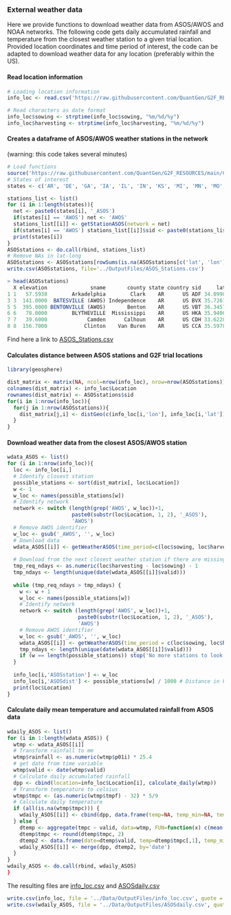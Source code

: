 ### External weather data

Here we provide functions to download weather data from ASOS/AWOS and NOAA networks. 
The following code gets daily accumulated rainfall and temperature from the closest weather station to a given trial location.
Provided location coordinates and time period of interest, the code can be adapted to download weather data for any location (preferably within the US).

#### Read location information

```r
# Loading location information
info_loc <- read.csv('https://raw.githubusercontent.com/QuantGen/G2F_RESOURCES/main/Data/Metadata/location_coordenates.csv')

# Read characters as date format
info_loc$sowing <- strptime(info_loc$sowing, "%m/%d/%y")
info_loc$harvesting <- strptime(info_loc$harvesting, "%m/%d/%y")
```

#### Creates a dataframe of ASOS/AWOS weather stations in the network
(warning: this code takes several minutes)
```r
# Load functions
source('https://raw.githubusercontent.com/QuantGen/G2F_RESOURCES/main/Code/Functions.R')
# States of interest
states <- c('AR', 'DE', 'GA', 'IA', 'IL', 'IN', 'KS', 'MI', 'MN', 'MO', 'NC', 'NE', 'NY', 'OH', 'CA_ON', 'SC', 'TX', 'WI', 'CO', 'AWOS')

stations_list <- list()
for (i in 1:length(states)){
  net <- paste0(states[i], '_ASOS')
  if(states[i] == 'AWOS') net <- 'AWOS'
  stations_list[[i]] <- getStationASOS(network = net)
  if(states[i] == 'AWOS') stations_list[[i]]$sid <- paste0(stations_list[[i]]$sid, '_AWOS')
  print(states[i])
}
ASOSstations <- do.call(rbind, stations_list)
# Remove NAs in lat-long
ASOSstations <- ASOSstations[rowSums(is.na(ASOSstations[c('lat', 'lon')])) == 0,]
write.csv(ASOSstations, file='../OutputFiles/ASOS_Stations.csv')

> head(ASOSstations)
  X elevation              sname       county state country sid     lat      lon
1 1   57.5938        Arkadelphia        Clark    AR      US ADF 34.0998 -93.0661
3 3  141.0000  BATESVILLE (AWOS) Independence    AR      US BVX 35.7261 -91.6472
5 5  395.0000 BENTONVILLE (AWOS)       Benton    AR      US VBT 36.3457 -94.2194
6 6   78.0000        BLYTHEVILLE  Mississippi    AR      US HKA 35.9400 -89.8300
7 7   39.6000             Camden      Calhoun    AR      US CDH 33.6228 -92.7634
8 8  156.7000            Clinton    Van Buren    AR      US CCA 35.5978 -92.4516

```
Find here a link to [ASOS_Stations.csv]()

#### Calculates distance between ASOS stations and G2F trial locations

```r
library(geosphere)

dist_matrix <- matrix(NA, ncol=nrow(info_loc), nrow=nrow(ASOSstations))
colnames(dist_matrix) <- info_loc$Location
rownames(dist_matrix) <- ASOSstations$sid
for(i in 1:nrow(info_loc)){
  for(j in 1:nrow(ASOSstations)){
    dist_matrix[j,i] <- distGeo(c(info_loc[i,'lon'], info_loc[i,'lat']), c(ASOSstations[j, 'lon'], ASOSstations[j, 'lat']))
  }
}

```

#### Download weather data from the closest ASOS/AWOS station 

```r
wdata_ASOS <- list()
for (i in 1:nrow(info_loc)){
  loc <- info_loc[i,]
  # Identify closest station
  possible_stations <- sort(dist_matrix[, loc$Location])
  w <- 1
  w_loc <- names(possible_stations[w])
  # Identify network
  network <- switch (length(grep('AWOS', w_loc))+1, 
                     paste0(substr(loc$Location, 1, 2), '_ASOS'),
                     'AWOS')
  # Remove AWOS identifier
  w_loc <- gsub('_AWOS', '', w_loc)
  # Download data
  wdata_ASOS[[i]] <- getWeatherASOS(time_period=c(loc$sowing, loc$harvesting), network=network, sid=w_loc)
  
  # Download from the next closest weather station if there are missing days
  tmp_req_ndays <- as.numeric(loc$harvesting - loc$sowing) - 1
  tmp_ndays <- length(unique(date(wdata_ASOS[[i]]$valid)))
  
  while (tmp_req_ndays > tmp_ndays) {
    w <- w + 1
    w_loc <- names(possible_stations[w])
    # Identify network
    network <- switch (length(grep('AWOS', w_loc))+1, 
                       paste0(substr(loc$Location, 1, 2), '_ASOS'),
                       'AWOS')
    # Remove AWOS identifier
    w_loc <- gsub('_AWOS', '', w_loc)
    wdata_ASOS[[i]] <- getWeatherASOS(time_period = c(loc$sowing, loc$harvesting), network = network, sid = w_loc)
    tmp_ndays <- length(unique(date(wdata_ASOS[[i]]$valid)))
    if (w == length(possible_stations)) stop('No more stations to look at..')
  }
  
  info_loc[i,'ASOSstation'] <- w_loc
  info_loc[i,'ASOSdist'] <- possible_stations[w] / 1000 # Distance in km
  print(loc$Location)
}
```

#### Calculate daily mean temperature and accumulated rainfall from ASOS data

```r
wdaily_ASOS <- list()
for (i in 1:length(wdata_ASOS)) {
  wtmp <- wdata_ASOS[[i]]
  # Transform rainfall to mm
  wtmp$rainfall <- as.numeric(wtmp$p01i) * 25.4
  # get date from time variable
  wtmp$valid <- date(wtmp$valid)
  # Calculate daily accumulated rainfall
  dpp <- cbind(location=info_loc$Location[i], calculate_daily(wtmp))
  # Transform temperature to celsius
  wtmp$tmpc <- (as.numeric(wtmp$tmpf) - 32) * 5/9
  # Calculate daily temperature
  if (all(is.na(wtmp$tmpc))) {
    wdaily_ASOS[[i]] <- cbind(dpp, data.frame(temp=NA, temp_min=NA, temp_max=NA))
  } else {
    dtemp <- aggregate(tmpc ~ valid, data=wtmp, FUN=function(x) c(mean(x, na.rm=T), min(x, na.rm=T), max(x, na.rm=T)))
    dtemp$tmpc <- round(dtemp$tmpc, 2)
    dtemp2 <- data.frame(date=dtemp$valid, temp=dtemp$tmpc[,1], temp_min=dtemp$tmpc[,2], temp_max=dtemp$tmpc[,3])
    wdaily_ASOS[[i]] <- merge(dpp, dtemp2, by='date')
  }
}
wdaily_ASOS <- do.call(rbind, wdaily_ASOS)
}
```

The resulting files are [info_loc.csv](https://github.com/QuantGen/G2F_RESOURCES/blob/main/Data/OutputFiles/info_loc.csv) and [ASOSdaily.csv](https://github.com/QuantGen/G2F_RESOURCES/blob/main/Data/OutputFiles/ASOSdaily.csv)

```r
write.csv(info_loc, file = '../Data/OutputFiles/info_loc.csv', quote = F, row.names = F)
write.csv(wdaily_ASOS, file = '../Data/OutputFiles/ASOSdaily.csv', quote = F, row.names = F)
```
